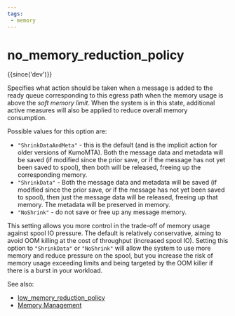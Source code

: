 ```yaml
---
tags:
 - memory
---
```


# no_memory_reduction_policy

{{since('dev')}}

Specifies what action should be taken when a message is added to the ready
queue corresponding to this egress path when the memory usage is above the *soft
memory limit*.  When the system is in this state, additional active measures
will also be applied to reduce overall memory consumption.

Possible values for this option are:

* `"ShrinkDataAndMeta"` - this is the default (and is the implicit action for
  older versions of KumoMTA).  Both the message data and metadata will be saved
  (if modified since the prior save, or if the message has not yet been saved
  to spool), then both will be released, freeing up the corresponding memory.
* `"ShrinkData"` - Both the message data and metadata will be saved
  (if modified since the prior save, or if the message has not yet been saved
  to spool), then just the message data will be released, freeing up that memory.
  The metadata will be preserved in memory.
* `"NoShrink"` - do not save or free up any message memory.

This setting allows you more control in the trade-off of memory usage against
spool IO pressure. The default is relatively conservative, aiming to avoid OOM
killing at the cost of throughput (increased spool IO). Setting this option to
`"ShrinkData"` or `"NoShrink"` will allow the system to use more memory and
reduce pressure on the spool, but you increase the risk of memory usage
exceeding limits and being targeted by the OOM killer if there is a burst
in your workload.

See also:
 * [low_memory_reduction_policy](low_memory_reduction_policy.md)
 * [Memory Management](../../memory.md)


